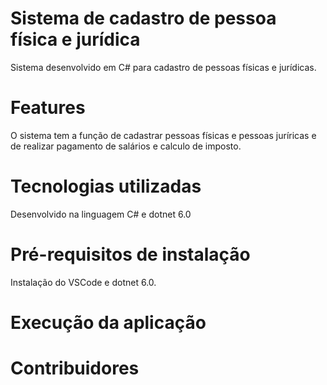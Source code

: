 # Sistema de cadastro de pessoa física e jurídica #
Sistema desenvolvido em C# para cadastro de pessoas físicas e jurídicas.

# Features #
O sistema tem a função de cadastrar pessoas físicas e pessoas juríricas e de realizar pagamento de salários e calculo de imposto.

# Tecnologias utilizadas #
Desenvolvido na linguagem C# e dotnet 6.0

# Pré-requisitos de instalação #
Instalação do VSCode e dotnet 6.0.

# Execução da aplicação #

# Contribuidores #
